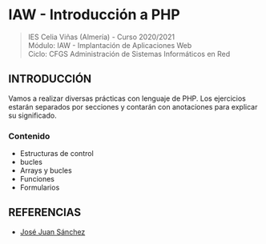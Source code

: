 # IAW - Introducción a PHP
>IES Celia Viñas (Almería) - Curso 2020/2021   
>Módulo: IAW - Implantación de Aplicaciones Web   
>Ciclo: CFGS Administración de Sistemas Informáticos en Red 

## INTRODUCCIÓN
Vamos a realizar diversas prácticas con lenguaje de PHP. Los ejercicios estarán separados por secciones y contarán con anotaciones para explicar su significado.

### Contenido
- Estructuras de control
- bucles
- Arrays y bucles
- Funciones
- Formularios

## REFERENCIAS
- [José Juan Sánchez](https://josejuansanchez.org/iaw/practica-php/index.html#ejercicios---funciones)